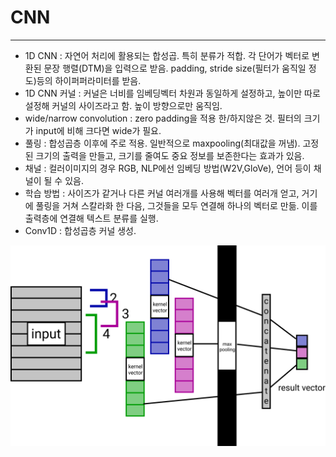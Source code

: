 # CNN
***  
- 1D CNN : 자연어 처리에 활용되는 합성곱. 특히 분류가 적합. 각 단어가 벡터로 변환된 문장 행렬(DTM)을 입력으로 받음. padding, stride size(필터가 움직일 정도)등의 하이퍼퍼라미터를 받음.
- 1D CNN 커널 : 커널은 너비를 임베딩벡터 차원과 동일하게 설정하고, 높이만 따로 설정해 커널의 사이즈라고 함. 높이 방향으로만 움직임.
- wide/narrow convolution : zero padding을 적용 한/하지않은 것. 필터의 크기가 input에 비해 크다면 wide가 필요.   
- 풀링 : 합성곱층 이후에 주로 적용. 일반적으로 maxpooling(최대값을 꺼냄). 고정된 크기의 출력을 만들고, 크기를 줄여도 중요 정보를 보존한다는 효과가 있음.
- 채널 : 컬러이미지의 경우 RGB, NLP에선 임베딩 방법(W2V,GloVe), 언어 등이 채널이 될 수 있음.  
- 학습 방법 : 사이즈가 같거나 다른 커널 여러개를 사용해 벡터를 여러개 얻고, 
  거기에 풀링을 거쳐 스칼라화 한 다음, 그것들을 모두 연결해 하나의 벡터로 만듦. 
  이를 출력층에 연결해 텍스트 분류를 실행.
- Conv1D : 합성곱층 커널 생성. 

![image](../image/cnn.png)
